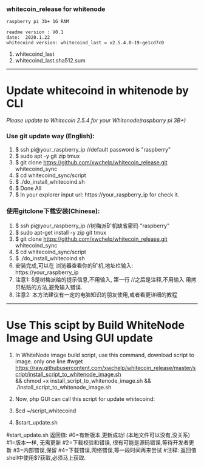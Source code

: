 ### whitecoin_release for whitenode
    raspberry pi 3b+ 1G RAM
    
    readme version : V0.1  
    date:  2020.1.22
    whitecoind version: whitecoind_last = v2.5.4.0-19-ge1cd7c0

1. whitecoind_last
2. whitecoind_last.sha512.sum
---
# Update whitecoind in whitenode by CLI
 *Please update to Whitecoin 2.5.4 for your Whitenode(raspbarry pi 3B+)*
### Use git update way (English):
1. $ ssh pi@your_raspberry_ip    //default password is "raspberry"
2. $ sudo apt -y git zip tmux
3. $ git clone https://github.com/xwchelp/whitecoin_release.git whitecoind_sync
4. $ cd whitecoind_sync/script
5. $ ./do_install_whitecoind.sh
6. $ Done All
7. $  In your explorer input url: https://your_raspberry_ip for check it.


### 使用gitclone下载安装(Chinese):
1. $ ssh pi@your_raspberry_ip    //树梅派矿机缺省密码 "raspberry"
2. $ sudo apt-get install -y zip git tmux
3. $ git clone https://github.com/xwchelp/whitecoin_release.git whitecoind_sync
4. $ cd whitecoind_sync/script
5. $ ./do_install_whitecoind.sh  
6. 安装完成,可以在 浏览器查看你的矿机,地址栏输入:  https://your_raspberry_ip  
7. 注意1: $是树梅派给的提示信息,不用输入, 第一行 //之后是注释,不用输入
        用拷贝粘贴的方法,避免输入错误.  
8. 注意2: 本方法建议有一定的电脑知识的朋友使用,或者看更详细的教程

---

# Use This scipt by Build WhiteNode Image and Using GUI update

1. In WhiteNode image build script, use this command, download script to image.
   only one line
   #wget https://raw.githubusercontent.com/xwchelp/whitecoin_release/master/script/install_script_to_whitenode_image.sh \
    && chmod +x install_script_to_whitenode_image.sh && ./install_script_to_whitenode_image.sh
    
2. Now, php GUI can call this script for update whitecoind:
  1. $cd ~/script_whitecoind
  2. $start_update.sh
  
#start_update.sh 返回值:
#0=有新版本,更新成功! (本地文件可以没有,没关系)
#1=版本一样, 无需更新
#2=下载校验和错误, 很有可能是源码错误,等待开发者更新
#3=内部错误,保留
#4=下载错误,网络错误,等一段时间再来尝试
#注释: 返回值 shell中使用$?获取,必须马上获取.


   




